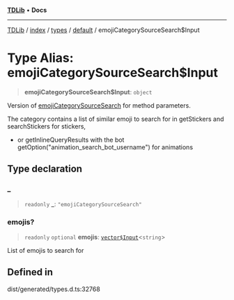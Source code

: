 [**TDLib**](../../../../../../README.md) • **Docs**

***

[TDLib](../../../../../../modules.md) / [index](../../../../../README.md) / [types](../../../README.md) / [default](../README.md) / emojiCategorySourceSearch$Input

# Type Alias: emojiCategorySourceSearch$Input

> **emojiCategorySourceSearch$Input**: `object`

Version of [emojiCategorySourceSearch](emojiCategorySourceSearch.md) for method parameters.

The category contains a list of similar emoji to search for in getStickers and searchStickers for stickers,

- or getInlineQueryResults with the bot getOption("animation_search_bot_username") for animations

## Type declaration

### \_

> `readonly` **\_**: `"emojiCategorySourceSearch"`

### emojis?

> `readonly` `optional` **emojis**: [`vector$Input`](vector$Input.md)\<`string`\>

List of emojis to search for

## Defined in

dist/generated/types.d.ts:32768
